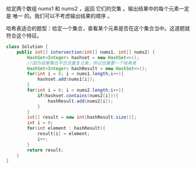 给定两个数组 nums1 和 nums2 ，返回 它们的交集 。输出结果中的每个元素一定是 唯一 的。我们可以不考虑输出结果的顺序 。

哈希表适合的题型：给定一个集合，查看某个元素是否在这个集合当中。这道题就符合这个特征。

```java
class Solution {
    public int[] intersection(int[] nums1, int[] nums2) {
        HashSet<Integer> hashset = new HashSet<>();
        //因为结果集也不包含重复元素，所以也需要一个哈希表
        HashSet<Integer> hashResult = new HashSet<>();
        for(int i = 0; i < nums1.length;i++){
            hashset.add(nums1[i]);
        }
        for(int i = 0; i < nums2.length;i++){
            if(hashset.contains(nums2[i])){
                hashResult.add(nums2[i]);
            }
        }
        int[] result = new int[hashResult.size()];
        int i = 0;
        for(int element : hashResult){
            result[i] = element;
            i++;
        }
        return result;
    }
}
```
